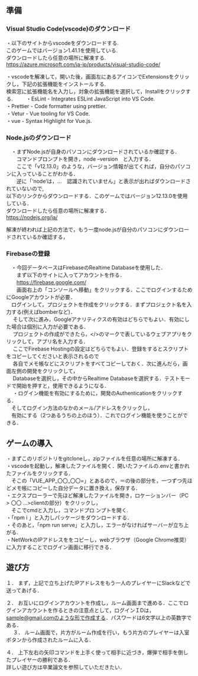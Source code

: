 ## 準備  
### Visual Studio Code(vscode)のダウンロード  
・以下のサイトからvscodeをダウンロードする.  
  このゲームではバージョン1.41.1を使用している.  
  ダウンロードしたら任意の場所に解凍する.  
  https://azure.microsoft.com/ja-jp/products/visual-studio-code/  

・vscodeを解凍して，開いた後，画面左にあるアイコンでExtensionsをクリックし，下記の拡張機能をインストールする.  
  検索窓に拡張機能名を入力し，対象の拡張機能を選択して，Installをクリックする.  　　
  ・EsLint - Integrates ESLint JavaScript into VS Code.  
  ・Prettier - Code formatter using prettier.  
  ・Vetur - Vue tooling for VS Code.  
  ・vue - Syntax Highlight for Vue.js.  

### Node.jsのダウンロード  
　・まずNode.jsが自身のパソコンにダウンロードされているか確認する．  
　　コマンドプロンプトを開き，node –version　と入力する．  
　　ここで「v12.13.0」のような，バージョン情報が出てくれば，自分のパソコンに入っていることがわかる．  
　　逆に「‘node’は，…　認識されていません」と表示が出ればダウンロードされていないので,  
    以下のリンクからダウンロードする．このゲームではバージョン12.13.0を使用している．  
    ダウンロードしたら任意の場所に解凍する．  
    https://nodejs.org/ja/  

   解凍が終われば上記の方法で，もう一度node.jsが自分のパソコンにダウンロードされているか確認する，  

### Firebaseの登録  
　・今回データベースはFirebaseのRealtime Databaseを使用した．  
　　まず以下のサイトに入ってアカウントを作る．  
　　https://firebase.google.com/  
　　画面右上の「コンソールへ移動」をクリックする．ここでログインするためにGoogleアカウントが必要．  
  　ログインして，プロジェクトを作成をクリックする．まずプロジェクト名を入力する(例えばbomberなど)．  
 　 そして次に進み，Googleアナリティクスの有効はどちらでもよい．有効にした場合は個別に入力が必要である．  
　  プロジェクトの作成ができたら，</>のマークで表しているウェブアプリをクリックして，アプリ名を入力する．  
 　 ここでFirebase Hostingの設定はどちらでもよい．登録をするとスクリプトをコピーしてくださいと表示されるので  
 　 各自でメモ帳などにスクリプトをすべてコピーしておく．次に進んだら，画面左側の開発をクリックして，  
　  Databaseを選択し，その中からRealtime Databaseを選択する．テストモードで開始を押すと，使用できるようになる．  
　
・ログイン機能を有効にするために，開発のAuthenticationをクリックする．  
　そしてログイン方法のなかのメール/アドレスをクリックし，  
 　有効にする（2つあるうちの上のほう）．これでログイン機能を使うことができる．  

## ゲームの導入  
・まずこのリポジトリをgitcloneし，zipファイルを任意の場所に解凍する．  
・vscodeを起動し，解凍したファイルを開く．開いたファイルの.envと書かれたファイルをクリックする．  
　そこの「VUE_APP_〇〇_〇〇=」とあるので，＝の後の部分を，一つずつ先ほどメモ帳にコピーした自分データに置き換え，保存する．  
・エクスプローラーで先ほど解凍したファイルを開き，ロケーションバー（PC > 〇〇 …>clientの部分）をクリックし，  
　そこでcmdと入力し，コマンドプロ   ンプトを開く.  
・「npm i 」と入力しパッケージをダウンロードする．  
・そのあと，「npm run serve」と入力し，エラーがなければサーバーが立ち上がる.  
・NetWorkのIPアドレスををコピーし，webブラウザ（Google Chrome推奨）に入力することでログイン画面に移行できる．  

## 遊び方  
１．	まず，上記で立ち上げたIPアドレスをもう一人のプレイヤーにSlackなどで送ってあげる．  

２．	お互いにログインアカウントを作成し，ルーム画面まで進める．ここでログインアカウントを作るときの注意点として，ログインＩDは，  
      sample@gmail.comのような形で作成する．パスワードは6文字以上の英数字である．  
　
３．	ルーム画面で，片方がルーム作成を行い，もう片方のプレイヤーは入室ボタンから作成されたルームに入る．  

４．	上下左右の矢印コマンドを上手く使って相手に近づき，爆弾で相手を倒したプレイヤーの勝利である．  
      詳しい遊び方は卒業論文を参照していただきたい．  
